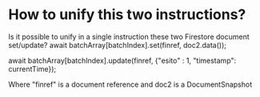 
# How to unify this two instructions?

Is it possible to unify in a single instruction these two Firestore document set/update?
await batchArray[batchIndex].set(finref, doc2.data());
     
await batchArray[batchIndex].update(finref, {"esito" : 1, "timestamp": currentTime});

Where "finref" is a document reference and doc2 is a DocumentSnapshot

        